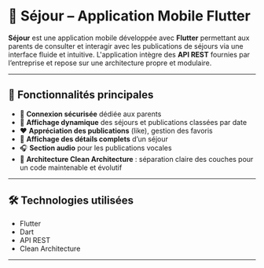 # 📱 Séjour – Application Mobile Flutter

**Séjour** est une application mobile développée avec **Flutter** permettant aux parents de consulter et interagir avec les publications de séjours via une interface fluide et intuitive. L'application intègre des **API REST** fournies par l’entreprise et repose sur une architecture propre et modulaire.

---

## 🚀 Fonctionnalités principales

- 🔐 **Connexion sécurisée** dédiée aux parents
- 📅 **Affichage dynamique** des séjours et publications classées par date
- ❤️ **Appréciation des publications** (like), gestion des favoris
- 🔎 **Affichage des détails complets** d’un séjour
- 🎧 **Section audio** pour les publications vocales
- 🧱 **Architecture Clean Architecture** : séparation claire des couches pour un code maintenable et évolutif

---

## 🛠️ Technologies utilisées

- Flutter
- Dart
- API REST
- Clean Architecture

---
